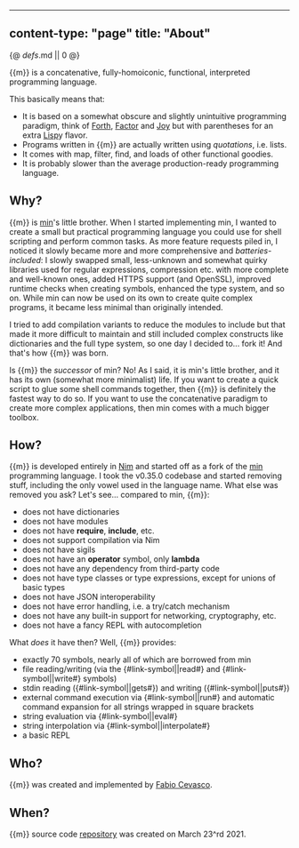 -----
content-type: "page"
title: "About"
-----
{@ _defs_.md || 0 @}

{{m}} is a concatenative, fully-homoiconic, functional, interpreted programming language. 

This basically means that:

* It is based on a somewhat obscure and slightly unintuitive programming paradigm, think of [Forth](http://www.forth.org/), [Factor](http://factorcode.org/) and [Joy](http://www.kevinalbrecht.com/code/joy-mirror/) but with parentheses for an extra [Lisp](https://common-lisp.net/)y flavor.
* Programs written in {{m}} are actually written using *quotations*, i.e. lists.
* It comes with map, filter, find, and loads of other functional goodies.
* It is probably slower than the average production-ready programming language.

## Why?

{{m}} is [min](https://min-lang.org)'s little brother. When I started implementing min, I wanted to create a small but practical programming language you could use for shell scripting and perform common tasks. As more feature requests piled in, I noticed it slowly became more and more comprehensive and _batteries-included_: I slowly swapped small, less-unknown and somewhat quirky libraries used for regular expressions, compression etc. with more complete and well-known ones, added HTTPS support (and OpenSSL), improved runtime checks when creating symbols, enhanced the type system, and so on. While min can now be used on its own to create quite complex programs, it became less minimal than originally intended.

I tried to add compilation variants to reduce the modules to include but that made it more difficult to maintain and still included complex constructs like dictionaries and the full type system, so one day I decided to... fork it! And that's how {{m}} was born.

Is {{m}} the *successor* of min? No! As I said, it is min's little brother, and it has its own (somewhat more minimalist) life. If you want to create a quick script to glue some shell commands together, then {{m}} is definitely the fastest way to do so. If you want to use the concatenative paradigm to create more complex applications, then min comes with a much bigger toolbox.

## How?

{{m}} is developed entirely in [Nim](https://nim-lang.org) and started off as a fork of the [min](https://min-lang.org) programming language. I took the v0.35.0 codebase and started removing stuff, including the only vowel used in the language name. What else was removed you ask? Let's see... compared to min, {{m}}:

* does not have dictionaries
* does not have modules
* does not have **require**, **include**, etc.
* does not support compilation via Nim
* does not have sigils
* does not have an **operator** symbol, only **lambda**
* does not have any dependency from third-party code
* does not have type classes or type expressions, except for unions of basic types
* does not have JSON interoperability
* does not have error handling, i.e. a try/catch mechanism
* does not have any built-in support for networking, cryptography, etc.
* does not have a fancy REPL with autocompletion

What *does* it have then? Well, {{m}} provides:

* exactly 70 symbols, nearly all of which are borrowed from min
* file reading/writing (via the {#link-symbol||read#} and {#link-symbol||write#} symbols)
* stdin reading ({#link-symbol||gets#}) and writing ({#link-symbol||puts#})
* external command execution via {#link-symbol||run#} and automatic command expansion for all strings wrapped in square brackets
* string evaluation via {#link-symbol||eval#}
* string interpolation via {#link-symbol||interpolate#}
* a basic REPL

## Who?

{{m}} was created and implemented by [Fabio Cevasco](https://cevasco.org).

## When?

{{m}} source code [repository](https://github.com/h3rald/mn) was created on March 23^rd 2021.
